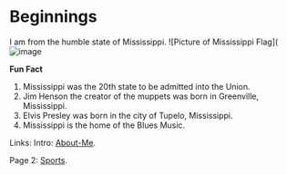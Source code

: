 # Beginnings

I am from the humble state of Mississippi.
![Picture of Mississippi Flag](![image](https://user-images.githubusercontent.com/91273401/197325317-5e3c1968-5c4e-450a-bb0a-0c985d2ffec6.png)


**Fun Fact**
1) Mississippi was the 20th state to be admitted into the Union.
2) Jim Henson the creator of the muppets was born in Greenville, Mississippi.
3) Elvis Presley was born in the city of Tupelo, Mississippi. 
4) Mississippi is the home of the Blues Music. 



Links:
Intro: [About-Me](README.md). 

Page 2: [Sports](Sports.md).

